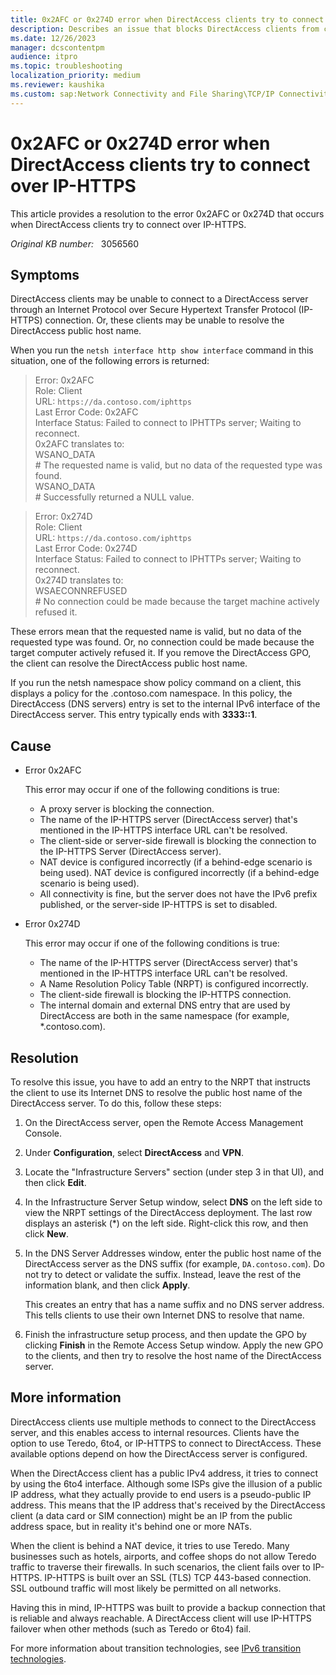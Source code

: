 ```yaml
---
title: 0x2AFC or 0x274D error when DirectAccess clients try to connect over IP-HTTPS
description: Describes an issue that blocks DirectAccess clients from connecting to a DirectAccess server in Windows Server 2012. Error 0x2AFC or 0x274D is triggered in this situation. A resolution is provided.
ms.date: 12/26/2023
manager: dcscontentpm
audience: itpro
ms.topic: troubleshooting
localization_priority: medium
ms.reviewer: kaushika
ms.custom: sap:Network Connectivity and File Sharing\TCP/IP Connectivity (TCP Protocol, NLA, WinHTTP), csstroubleshoot
---
```

# 0x2AFC or 0x274D error when DirectAccess clients try to connect over IP-HTTPS

This article provides a resolution to the error 0x2AFC or 0x274D that occurs when DirectAccess clients try to connect over IP-HTTPS.

_Original KB number:_ &nbsp; 3056560

## Symptoms

DirectAccess clients may be unable to connect to a DirectAccess server through an Internet Protocol over Secure Hypertext Transfer Protocol (IP-HTTPS) connection. Or, these clients may be unable to resolve the DirectAccess public host name.

When you run the `netsh interface http show interface` command in this situation, one of the following errors is returned:

> Error: 0x2AFC  
 Role: Client  
 URL: `https://da.contoso.com/iphttps`  
 Last Error Code: 0x2AFC  
 Interface Status: Failed to connect to IPHTTPs server; Waiting to reconnect.  
 0x2AFC translates to:  
 WSANO_DATA  
 \# The requested name is valid, but no data of the requested type was found.  
 WSANO_DATA  
 \# Successfully returned a NULL value.

> Error: 0x274D  
 Role: Client  
 URL: `https://da.contoso.com/iphttps`  
 Last Error Code: 0x274D  
 Interface Status: Failed to connect to IPHTTPs server; Waiting to reconnect.  
 0x274D translates to:  
 WSAECONNREFUSED  
 \# No connection could be made because the target machine actively refused it.

These errors mean that the requested name is valid, but no data of the requested type was found. Or, no connection could be made because the target computer actively refused it. If you remove the DirectAccess GPO, the client can resolve the DirectAccess public host name.

If you run the netsh namespace show policy command on a client, this displays a policy for the .contoso.com namespace. In this policy, the DirectAccess (DNS servers) entry is set to the internal IPv6 interface of the DirectAccess server. This entry typically ends with **3333::1**.

## Cause

- Error 0x2AFC

    This error may occur if one of the following conditions is true:

  - A proxy server is blocking the connection.
  - The name of the IP-HTTPS server (DirectAccess server) that's mentioned in the IP-HTTPS interface URL can't be resolved.
  - The client-side or server-side firewall is blocking the connection to the IP-HTTPS Server (DirectAccess server).
  - NAT device is configured incorrectly (if a behind-edge scenario is being used). NAT device is configured incorrectly (if a behind-edge scenario is being used).
  - All connectivity is fine, but the server does not have the IPv6 prefix published, or the server-side IP-HTTPS is set to disabled.

- Error 0x274D

    This error may occur if one of the following conditions is true:

  - The name of the IP-HTTPS server (DirectAccess server) that's mentioned in the IP-HTTPS interface URL can't be resolved.
  - A Name Resolution Policy Table (NRPT) is configured incorrectly.
  - The client-side firewall is blocking the IP-HTTPS connection.
  - The internal domain and external DNS entry that are used by DirectAccess are both in the same namespace (for example, *.contoso.com).

## Resolution

To resolve this issue, you have to add an entry to the NRPT that instructs the client to use its Internet DNS to resolve the public host name of the DirectAccess server. To do this, follow these steps:

1. On the DirectAccess server, open the Remote Access Management Console.
2. Under **Configuration**, select **DirectAccess** and **VPN**.
3. Locate the "Infrastructure Servers" section (under step 3 in that UI), and then click **Edit**.
4. In the Infrastructure Server Setup window, select **DNS**  on the left side to view the NRPT settings of the DirectAccess deployment. The last row displays an asterisk (*) on the left side. Right-click this row, and then click **New**.
5. In the DNS Server Addresses window, enter the public host name of the DirectAccess server as the DNS suffix (for example, `DA.contoso.com`). Do not try to detect or validate the suffix. Instead, leave the rest of the information blank, and then click **Apply**.  

    This creates an entry that has a name suffix and no DNS server address. This tells clients to use their own Internet DNS to resolve that name.
6. Finish the infrastructure setup process, and then update the GPO by clicking **Finish** in the Remote Access Setup window. Apply the new GPO to the clients, and then try to resolve the host name of the DirectAccess server.

## More information

DirectAccess clients use multiple methods to connect to the DirectAccess server, and this enables access to internal resources. Clients have the option to use Teredo, 6to4, or IP-HTTPS to connect to DirectAccess. These available options depend on how the DirectAccess server is configured.

When the DirectAccess client has a public IPv4 address, it tries to connect by using the 6to4 interface. Although some ISPs give the illusion of a public IP address, what they actually provide to end users is a pseudo-public IP address. This means that the IP address that's received by the DirectAccess client (a data card or SIM connection) might be an IP from the public address space, but in reality it's behind one or more NATs.

When the client is behind a NAT device, it tries to use Teredo. Many businesses such as hotels, airports, and coffee shops do not allow Teredo traffic to traverse their firewalls. In such scenarios, the client fails over to IP-HTTPS. IP-HTTPS is built over an SSL (TLS) TCP 443-based connection. SSL outbound traffic will most likely be permitted on all networks.

Having this in mind, IP-HTTPS was built to provide a backup connection that is reliable and always reachable. A DirectAccess client will use IP-HTTPS failover when other methods (such as Teredo or 6to4) fail.

For more information about transition technologies, see [IPv6 transition technologies](/previous-versions//bb726951(v=technet.10)).
